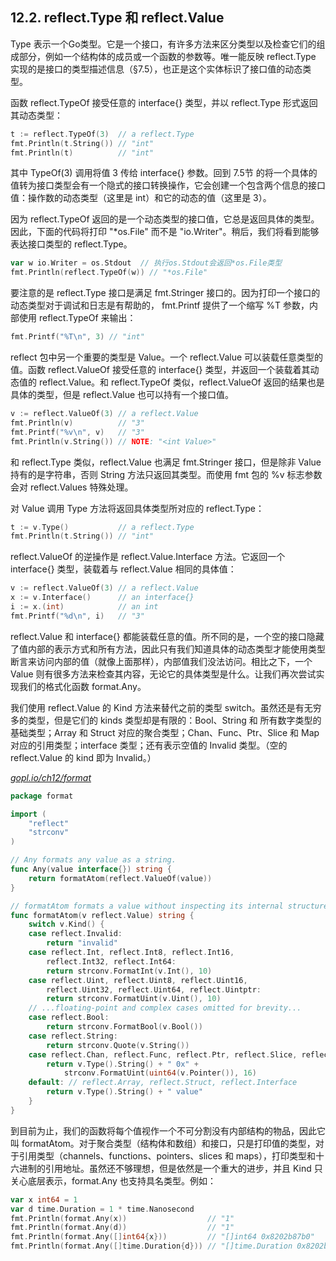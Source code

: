 ## 12.2. reflect.Type 和 reflect.Value

Type 表示一个Go类型。它是一个接口，有许多方法来区分类型以及检查它们的组成部分，例如一个结构体的成员或一个函数的参数等。唯一能反映 reflect.Type 实现的是接口的类型描述信息（§7.5），也正是这个实体标识了接口值的动态类型。

函数 reflect.TypeOf 接受任意的 interface{} 类型，并以 reflect.Type 形式返回其动态类型：

```Go
t := reflect.TypeOf(3)  // a reflect.Type
fmt.Println(t.String()) // "int"
fmt.Println(t)          // "int"
```

其中 TypeOf(3) 调用将值 3 传给 interface{} 参数。回到 7.5节 的将一个具体的值转为接口类型会有一个隐式的接口转换操作，它会创建一个包含两个信息的接口值：操作数的动态类型（这里是 int）和它的动态的值（这里是 3）。

因为 reflect.TypeOf 返回的是一个动态类型的接口值，它总是返回具体的类型。因此，下面的代码将打印 "*os.File" 而不是 "io.Writer"。稍后，我们将看到能够表达接口类型的 reflect.Type。

```Go
var w io.Writer = os.Stdout  // 执行os.Stdout会返回*os.File类型
fmt.Println(reflect.TypeOf(w)) // "*os.File"
```

要注意的是 reflect.Type 接口是满足 fmt.Stringer 接口的。因为打印一个接口的动态类型对于调试和日志是有帮助的， fmt.Printf 提供了一个缩写 %T 参数，内部使用 reflect.TypeOf 来输出：

```Go
fmt.Printf("%T\n", 3) // "int"
```

reflect 包中另一个重要的类型是 Value。一个 reflect.Value 可以装载任意类型的值。函数 reflect.ValueOf 接受任意的 interface{} 类型，并返回一个装载着其动态值的 reflect.Value。和 reflect.TypeOf 类似，reflect.ValueOf 返回的结果也是具体的类型，但是 reflect.Value 也可以持有一个接口值。

```Go
v := reflect.ValueOf(3) // a reflect.Value
fmt.Println(v)          // "3"
fmt.Printf("%v\n", v)   // "3"
fmt.Println(v.String()) // NOTE: "<int Value>"
```

和 reflect.Type 类似，reflect.Value 也满足 fmt.Stringer 接口，但是除非 Value 持有的是字符串，否则 String 方法只返回其类型。而使用 fmt 包的 %v 标志参数会对 reflect.Values 特殊处理。

对 Value 调用 Type 方法将返回具体类型所对应的 reflect.Type：

```Go
t := v.Type()           // a reflect.Type
fmt.Println(t.String()) // "int"
```

reflect.ValueOf 的逆操作是 reflect.Value.Interface 方法。它返回一个 interface{} 类型，装载着与 reflect.Value 相同的具体值：

```Go
v := reflect.ValueOf(3) // a reflect.Value
x := v.Interface()      // an interface{}
i := x.(int)            // an int
fmt.Printf("%d\n", i)   // "3"
```

reflect.Value 和 interface{} 都能装载任意的值。所不同的是，一个空的接口隐藏了值内部的表示方式和所有方法，因此只有我们知道具体的动态类型才能使用类型断言来访问内部的值（就像上面那样），内部值我们没法访问。相比之下，一个 Value 则有很多方法来检查其内容，无论它的具体类型是什么。让我们再次尝试实现我们的格式化函数 format.Any。

我们使用 reflect.Value 的 Kind 方法来替代之前的类型 switch。虽然还是有无穷多的类型，但是它们的 kinds 类型却是有限的：Bool、String 和 所有数字类型的基础类型；Array 和 Struct 对应的聚合类型；Chan、Func、Ptr、Slice 和 Map 对应的引用类型；interface 类型；还有表示空值的 Invalid 类型。（空的 reflect.Value 的 kind 即为 Invalid。）

<u><i>gopl.io/ch12/format</i></u>
```Go
package format

import (
	"reflect"
	"strconv"
)

// Any formats any value as a string.
func Any(value interface{}) string {
	return formatAtom(reflect.ValueOf(value))
}

// formatAtom formats a value without inspecting its internal structure.
func formatAtom(v reflect.Value) string {
	switch v.Kind() {
	case reflect.Invalid:
		return "invalid"
	case reflect.Int, reflect.Int8, reflect.Int16,
		reflect.Int32, reflect.Int64:
		return strconv.FormatInt(v.Int(), 10)
	case reflect.Uint, reflect.Uint8, reflect.Uint16,
		reflect.Uint32, reflect.Uint64, reflect.Uintptr:
		return strconv.FormatUint(v.Uint(), 10)
	// ...floating-point and complex cases omitted for brevity...
	case reflect.Bool:
		return strconv.FormatBool(v.Bool())
	case reflect.String:
		return strconv.Quote(v.String())
	case reflect.Chan, reflect.Func, reflect.Ptr, reflect.Slice, reflect.Map:
		return v.Type().String() + " 0x" +
			strconv.FormatUint(uint64(v.Pointer()), 16)
	default: // reflect.Array, reflect.Struct, reflect.Interface
		return v.Type().String() + " value"
	}
}
```

到目前为止，我们的函数将每个值视作一个不可分割没有内部结构的物品，因此它叫 formatAtom。对于聚合类型（结构体和数组）和接口，只是打印值的类型，对于引用类型（channels、functions、pointers、slices 和 maps），打印类型和十六进制的引用地址。虽然还不够理想，但是依然是一个重大的进步，并且 Kind 只关心底层表示，format.Any 也支持具名类型。例如：

```Go
var x int64 = 1
var d time.Duration = 1 * time.Nanosecond
fmt.Println(format.Any(x))                  // "1"
fmt.Println(format.Any(d))                  // "1"
fmt.Println(format.Any([]int64{x}))         // "[]int64 0x8202b87b0"
fmt.Println(format.Any([]time.Duration{d})) // "[]time.Duration 0x8202b87e0"
```
